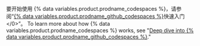 要开始使用 {% data variables.product.prodname_codespaces %}，请参阅“[{% data variables.product.prodname_github_codespaces %}](/codespaces/getting-started/quickstart)快速入门</0>”。 To learn more about how {% data variables.product.prodname_codespaces %} works, see "[Deep dive into {% data variables.product.prodname_github_codespaces %}](/codespaces/getting-started/deep-dive)."
